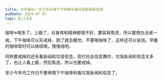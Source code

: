 ```yaml
---
title: 今年最后一次工作日喝下午咖啡与看垃圾新闻和信息
pubDate: 2024-07-07
tags: [💖人生]
---
```


咖啡☕️喝多了，上瘾了，对身体和精神都很不好，要容易焦虑，所以要想办法戒一戒。下午咖啡可以先戒掉，困了就去睡觉，不要喝咖啡了，这样还可以省钱。早餐的咖啡暂时可以继续喝，慢慢戒吧。

同样要戒掉的还有看新闻和垃圾信息。现代社会信息爆炸，垃圾新闻和信息太多了。也让人看上瘾，然后焦虑。所以也要戒掉。

至少今年内工作日不要再喝下午咖啡和看垃圾新闻和信息了。
